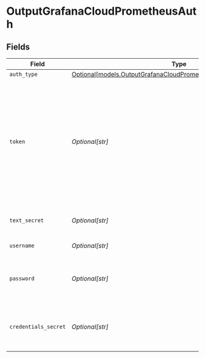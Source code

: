 # OutputGrafanaCloudPrometheusAuth


## Fields

| Field                                                                                                                                                                                                       | Type                                                                                                                                                                                                        | Required                                                                                                                                                                                                    | Description                                                                                                                                                                                                 |
| ----------------------------------------------------------------------------------------------------------------------------------------------------------------------------------------------------------- | ----------------------------------------------------------------------------------------------------------------------------------------------------------------------------------------------------------- | ----------------------------------------------------------------------------------------------------------------------------------------------------------------------------------------------------------- | ----------------------------------------------------------------------------------------------------------------------------------------------------------------------------------------------------------- |
| `auth_type`                                                                                                                                                                                                 | [Optional[models.OutputGrafanaCloudPrometheusAuthAuthenticationType]](../models/outputgrafanacloudprometheusauthauthenticationtype.md)                                                                      | :heavy_minus_sign:                                                                                                                                                                                          | N/A                                                                                                                                                                                                         |
| `token`                                                                                                                                                                                                     | *Optional[str]*                                                                                                                                                                                             | :heavy_minus_sign:                                                                                                                                                                                          | Bearer token to include in the authorization header. In Grafana Cloud, this is generally built by concatenating the username and the API key, separated by a colon. Example: <your-username>:<your-api-key> |
| `text_secret`                                                                                                                                                                                               | *Optional[str]*                                                                                                                                                                                             | :heavy_minus_sign:                                                                                                                                                                                          | Select or create a stored text secret                                                                                                                                                                       |
| `username`                                                                                                                                                                                                  | *Optional[str]*                                                                                                                                                                                             | :heavy_minus_sign:                                                                                                                                                                                          | Username for authentication                                                                                                                                                                                 |
| `password`                                                                                                                                                                                                  | *Optional[str]*                                                                                                                                                                                             | :heavy_minus_sign:                                                                                                                                                                                          | Password (API key in Grafana Cloud domain) for authentication                                                                                                                                               |
| `credentials_secret`                                                                                                                                                                                        | *Optional[str]*                                                                                                                                                                                             | :heavy_minus_sign:                                                                                                                                                                                          | Select or create a secret that references your credentials                                                                                                                                                  |